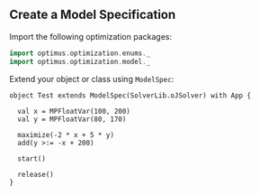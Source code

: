 ## Create a Model Specification

Import the following optimization packages:
```scala
import optimus.optimization.enums._
import optimus.optimization.model._
```

Extend your object or class using ``ModelSpec``:

```
object Test extends ModelSpec(SolverLib.oJSolver) with App {

  val x = MPFloatVar(100, 200)
  val y = MPFloatVar(80, 170)

  maximize(-2 * x + 5 * y)
  add(y >:= -x + 200)

  start()

  release()
}
```